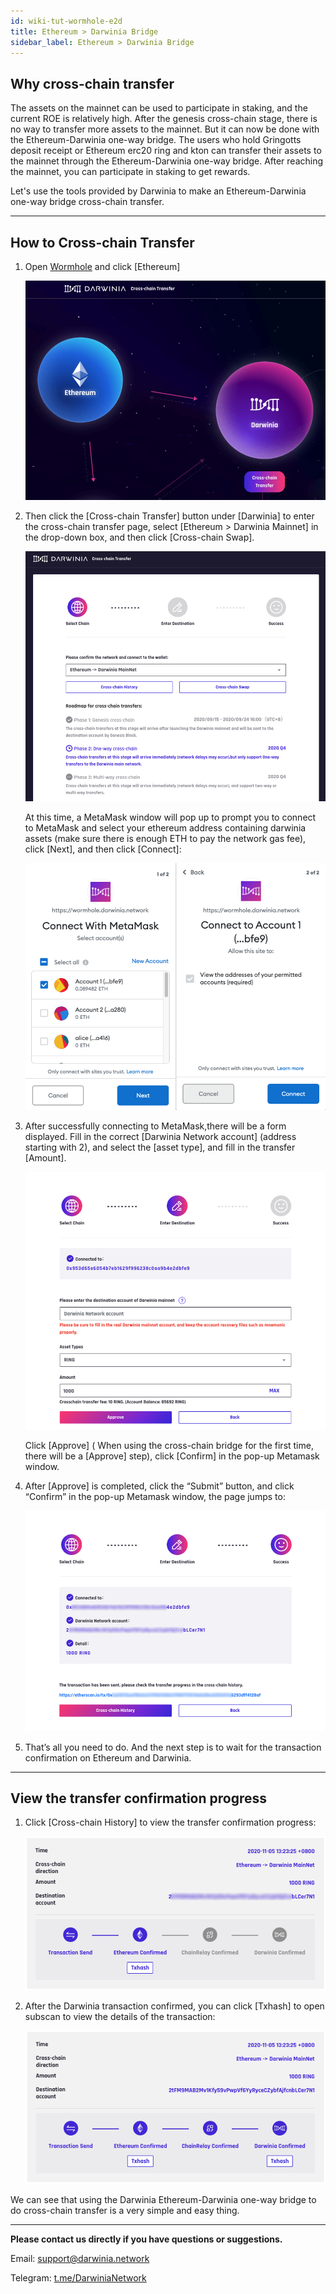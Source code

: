 ```yaml
---
id: wiki-tut-wormhole-e2d
title: Ethereum > Darwinia Bridge
sidebar_label: Ethereum > Darwinia Bridge
---
```


## Why cross-chain transfer

The assets on the mainnet can be used to participate in staking, and the current ROE is relatively high. After the genesis cross-chain stage, there is no way to transfer more assets to the mainnet. But it can now be done with the Ethereum-Darwinia one-way bridge. The users who hold Gringotts deposit receipt or Ethereum erc20 ring and kton can transfer their assets to the mainnet through the Ethereum-Darwinia one-way bridge. After reaching the mainnet, you can participate in staking to get rewards.


Let's use the tools provided by Darwinia to make an Ethereum-Darwinia one-way bridge cross-chain transfer.

<hr />

## How to Cross-chain Transfer

1. Open [Wormhole](https://wormhole.darwinia.network/) and click [Ethereum]

    ![wormhole](assets/wormhole/wiki-tut-wormhole-e2d-001-en.png)


2. Then click the [Cross-chain Transfer] button under [Darwinia] to enter the cross-chain transfer page, select [Ethereum > Darwinia Mainnet] in the drop-down box, and then click [Cross-chain Swap]. 

    ![wormhole](assets/wormhole/wiki-tut-wormhole-e2d-002-en.png)

    At this time, a MetaMask window will pop up to prompt you to connect to MetaMask and select your ethereum address containing darwinia assets (make sure there is enough ETH to pay the network gas fee), click [Next], and then click [Connect]:

    ![wormhole](assets/wormhole/wiki-tut-wormhole-e2d-003-en.png)

3. After successfully connecting to MetaMask,there will be a form displayed. Fill in the correct [Darwinia Network account] (address starting with 2), and select the [asset type], and fill in the transfer [Amount]. 
   
   ![wormhole](assets/wormhole/wiki-tut-wormhole-e2d-004-en.png)

   Click [Approve] ( When using the cross-chain bridge for the first time, there will be a [Approve] step), click [Confirm] in the pop-up Metamask window.

4. After [Approve] is completed, click the “Submit” button, and click “Confirm” in the pop-up Metamask window, the page jumps to:

    ![wormhole](assets/wormhole/wiki-tut-wormhole-e2d-005-en.png)

5. That’s all you need to do. And the next step is to wait for the transaction confirmation on Ethereum and Darwinia.

<hr />

## View the transfer confirmation progress

1. Click [Cross-chain History] to view the transfer confirmation progress:

    ![wormhole](assets/wormhole/wiki-tut-wormhole-e2d-006-en.png)

2. After the Darwinia transaction confirmed, you can click [Txhash] to open subscan to view the details of the transaction:

    ![wormhole](assets/wormhole/wiki-tut-wormhole-e2d-007-en.png)

 We can see that using the Darwinia Ethereum-Darwinia one-way bridge to do cross-chain transfer is a very simple and easy thing.
    

<hr />

**Please contact us directly if you have questions or suggestions.**

Email: support@darwinia.network

Telegram: [t.me/DarwiniaNetwork](https://t.me/DarwiniaNetwork)

